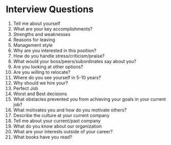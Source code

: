 # Interview Questions

1. Tell me about yourself
2. What are your key accomplishments?
3. Strengths and weaknesses
4. Reasons for leaving
5. Management style
6. Why are you interested in this position?
7. How do you handle stress/criticism/praise?
8. What would your boss/peers/subordinates say about you?
9. Are you looking at other options?
10. Are you willing to relocate?
11. Where do you see yourself in 5-10 years?
12. Why should we hire your?
13. Perfect Job
14. Worst and Best decisions
15. What obstacles prevented you from achieving your goals in your current job?
16. What motivates you and how do you motivate others?
17. Describe the culture at your current company
18. Tell me about your current/past company
19. What do you know about our organization
20. What are your interests outside of your career?
21. What books have you read?
